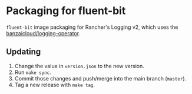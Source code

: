 # Packaging for fluent-bit

`fluent-bit` image packaging for Rancher's Logging v2, which uses the [banzaicloud/logging-operator](https://github.com/banzaicloud/logging-operator).

## Updating

1. Change the value in `version.json` to the new version.
1. Run `make sync`.
1. Commit those changes and push/merge into the main branch (`master`).
1. Tag a new release with `make tag`.
